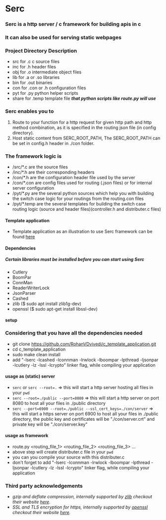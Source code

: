 # Serc

### Serc is a http server / c framework for building apis in c
### It can also be used for serving static webpages

### Project Directory Description

 * src for .c c source files
 * inc for .h header files
 * obj for .o intermediate object files
 * lib for .a or .so libraries
 * bin for .out binaries
 * con for .con or .h configuration files
 * pyt for .py python helper scripts
 * share for .temp template file ***that python scripts like route.py will use***

### Serc enables you to
 1. Route to your function for a http request for given http path and http method combination, as it is specified in the routing json file (in config directory).
 2. Host static content from SERC_ROOT_PATH, The SERC_ROOT_PATH can be set in config.h header in ./con folder.

### The framework logic is 
* /src/*.c are the source files
* /inc/*.h are their corresponding headers
* /con/*.h are the configuration header file used by the server
* /con/*.con are config files used for routing (.json files) or for internal server configuration
* /pyt/*.py are the several python sources which help you with building the switch case logic for your routings from the routing.con files
* /pyt/*.temp are the several templates for building the switch case routing logic (source and header files)(controller.h and distributer.c files)

#### Template application
* Template application as an illustration to use Serc framework can be found [here](https://github.com/RohanVDvivedi/serc_template_application)

#### Dependencies
##### Certain libraries must be installed before you can start using Serc
* Cutlery
* BoomPar
* ConnMan
* ReaderWriterLock
* JsonParser
* Cashed
* zlib		($ sudo apt install zlib1g-dev)
* openssl	($ sudo apt-get install libssl-dev)

#### setup
### Considering that you have all the dependencies needed
 * git clone https://github.com/RohanVDvivedi/c_template_application.git
 * cd c_template_application
 * sudo make clean install
 * add "-lserc -lcashed -lconnman -lrwlock -lboompar -lpthread -ljsonpar -lcutlery -lz -lssl -lcrypto" linker flag, while compiling your application

#### usage as (static) server
 * `serc` or `serc --root=.`	=> this will start a http server hosting all files in your `pwd`
 * `serc --root=./public --port=8080` => this will start a http server on port 8080 to host all your files in ./public directory
 * `serc --port=6900 --root=./public --ssl_cert_keys=./con/server`	=> this will start a https server on port 6900 to host all your files in ./public directory, the public key and certificates will be "./con/server.crt" and  private key will be "./con/server.key" 

#### usage as framework
 * route.py <routing_file_1> <routing_file_2> <routing_file_3> ...
 * above step will create distributer.c file in your `pwd`
 * you can you compile your source with this distributer.c
 * don't forget to add "-lserc -lconnman -lrwlock -lboompar -lpthread -ljsonpar -lcutlery -lz -lssl -lcrypto" linker flag, while compiling your application

### Third party acknowledgements
 * *gzip and deflate compression, internally supported by [zlib](https://github.com/madler/zlib) checkout their website [here](https://zlib.net/).*
 * *SSL and TLS encryption for https, internally supported by [openssl](https://github.com/openssl/openssl) checkout their website [here](https://www.openssl.org/).*
